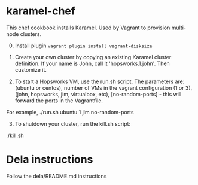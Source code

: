 # karamel-chef
This chef cookbook installs Karamel. Used by Vagrant to provision multi-node clusters.

0. Install plugin `vagrant plugin install vagrant-disksize`

1. Create your own cluster by copying an existing Karamel cluster definition. If your name is John, call it 'hopsworks.1.john'. Then customize it. 

2. To start a Hopsworks VM, use the run.sh script. The parameters are: <operating sys>(ubuntu or centos), number of VMs in the vagrant configuration (1 or 3),  <cluster-postfix-name> (john, hopsworks, jim, virtualbox, etc), [no-random-ports]  - this will forward the ports in the Vagrantfile.

For example,
./run.sh ubuntu 1 jim no-random-ports

3. To shutdown your cluster, run the kill.sh script:

./kill.sh 

# Dela instructions
Follow the dela/README.md instructions
